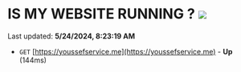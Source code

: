 # IS MY WEBSITE RUNNING ? [![](https://img.shields.io/static/v1?label=Sponsor&message=%E2%9D%A4&logo=GitHub&color=%23fe8e86)](https://github.com/sponsors/<username>)

Last updated: **5/24/2024, 8:23:19 AM**

- `GET` [https://youssefservice.me](https://youssefservice.me) - **Up** (144ms)
